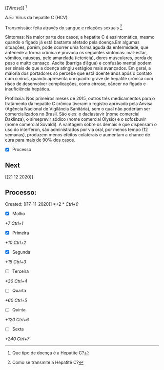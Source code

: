 [[Virose]] [^1]

[^1]: Que tipo de doença é a Hepatite C?


A.E.: Vírus da hepatite C (HCV)

Transmissão: feita através do sangue e relações sexuais [^2]

[^2]: Como se transmite a Hepatite C?

Sintomas: Na maior parte dos casos, a hepatite C é assintomática, mesmo quando o fígado já está bastante afetado pela doença.Em algumas situações, porém, pode ocorrer uma forma aguda da enfermidade, que antecede a forma crônica e provoca os seguintes sintomas: mal-estar, vômitos, náuseas, pele amarelada (icterícia), dores musculares, perda de peso e muito cansaço. Ascite (barriga d’água) e confusão mental podem ser sinais de que a doença atingiu estágios mais avançados. Em geral, a maioria dos portadores só percebe que está doente anos após o contato com o vírus, quando apresenta um quadro grave de hepatite crônica com risco de desenvolver complicações, como cirrose, câncer no fígado e insuficiência hepática.

Profilaxia: Nos primeiros meses de 2015, outros três medicamentos para o tratamento da hepatite C crônica tiveram o registro aprovado pela Anvisa (Agência Nacional de Vigilância Sanitária), sem o qual não poderiam ser comercializados no Brasil. São eles: o daclastavir (nome comercial Daklinza), o simeprevir sódico (nome comercial Olysio) e o sofosbuvir (nome comercial Sovaldi). A vantagem sobre os demais é que dispensam o uso do interferon, são administrados por via oral, por menos tempo (12 semanas), produzem menos efeitos colaterais e aumentam a chance de cura para mais de 90% dos casos.

- [x] Processo 

## Next
[[21 12 2020]]
## Processo:
Created: [[17-11-2020]]
*+2 *  *Ctrl+0*
- [x] Molho  

*+7*  *Ctrl+1*

- [x] Primeira 

*+10*  *Ctrl+2*

- [x] Segunda

*+15*  *Ctrl+3*

- [ ] Terceira 

*+30*  *Ctrl+4*

- [ ] Quarta 

*+60*  *Ctrl+5*

- [ ] Quinta 

*+120*  *Ctrl+6*

- [ ] Sexta 

*+240*  *Ctrl+7*
